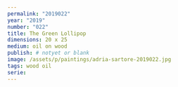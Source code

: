 ```yaml
---
permalink: "2019022"
year: "2019"
number: "022"
title: The Green Lollipop
dimensions: 20 x 25
medium: oil on wood
publish: # notyet or blank
image: /assets/p/paintings/adria-sartore-2019022.jpg
tags: wood oil
serie:
---
```

